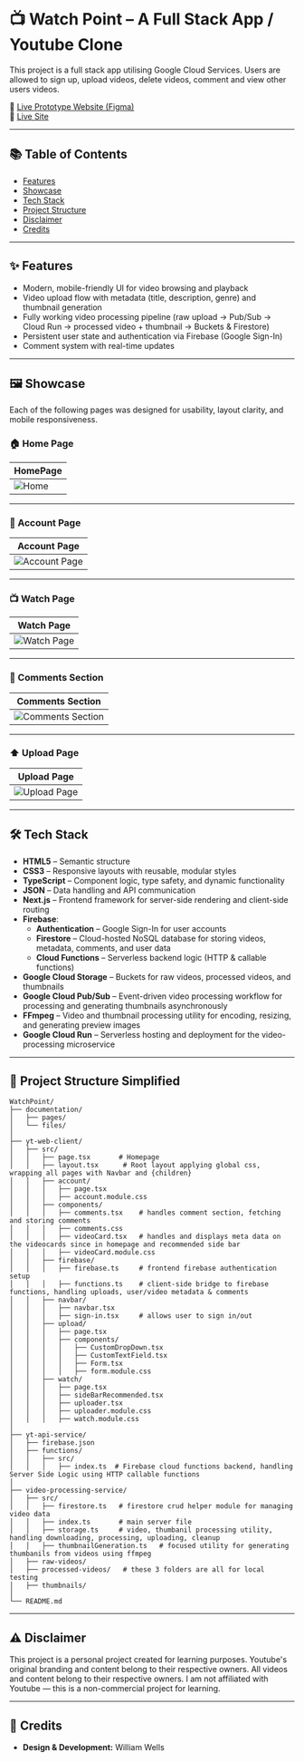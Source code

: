 # 📺 Watch Point – A Full Stack App / Youtube Clone

This project is a full stack app utilising Google Cloud Services. Users are allowed to sign up, upload videos, delete videos, comment and view other users videos.

🔗 [Live Prototype Website (Figma)](todo)  
🔗 [Live Site](todo)

---

## 📚 Table of Contents

- [Features](#-features)
- [Showcase](#-showcase)
- [Tech Stack](#-tech-stack)
- [Project Structure](#-project-structure)
- [Disclaimer](#-disclaimer)
- [Credits](#-credits)

---

## ✨ Features

- Modern, mobile-friendly UI for video browsing and playback
- Video upload flow with metadata (title, description, genre) and thumbnail generation
- Fully working video processing pipeline (raw upload → Pub/Sub → Cloud Run → processed video + thumbnail → Buckets & Firestore)
- Persistent user state and authentication via Firebase (Google Sign-In)
- Comment system with real-time updates

---

## 🖼 Showcase

Each of the following pages was designed for usability, layout clarity, and mobile responsiveness.

### 🏠 Home Page

| HomePage                |
| ----------------------- |
| ![Home](./homepage.png) |

---

### 👤 Account Page

| Account Page                   |
| ------------------------------ |
| ![Account Page](./account.png) |

---

### 📺 Watch Page

| Watch Page                     |
| ------------------------------ |
| ![Watch Page](./watchpage.png) |

---

### 💬 Comments Section

| Comments Section                    |
| ----------------------------------- |
| ![Comments Section](./comments.png) |

---

### ⬆️ Upload Page

| Upload Page                  |
| ---------------------------- |
| ![Upload Page](./upload.png) |

---

## 🛠 Tech Stack

- **HTML5** – Semantic structure
- **CSS3** – Responsive layouts with reusable, modular styles
- **TypeScript** – Component logic, type safety, and dynamic functionality
- **JSON** – Data handling and API communication
- **Next.js** – Frontend framework for server-side rendering and client-side routing
- **Firebase**:
  - **Authentication** – Google Sign-In for user accounts
  - **Firestore** – Cloud-hosted NoSQL database for storing videos, metadata, comments, and user data
  - **Cloud Functions** – Serverless backend logic (HTTP & callable functions)
- **Google Cloud Storage** – Buckets for raw videos, processed videos, and thumbnails
- **Google Cloud Pub/Sub** – Event-driven video processing workflow for processing and generating thumbnails asynchronously
- **FFmpeg** – Video and thumbnail processing utility for encoding, resizing, and generating preview images
- **Google Cloud Run** – Serverless hosting and deployment for the video-processing microservice

---

## 📁 Project Structure Simplified

```
WatchPoint/
├── documentation/
│   ├── pages/              
│   └── files/            
│
├── yt-web-client/
│   ├── src/
│   │   ├── page.tsx       # Homepage
│   │   ├── layout.tsx      # Root layout applying global css, wrapping all pages with Navbar and {children}
│   │   ├── account/
│   │   │   ├── page.tsx
│   │   │   ├── account.module.css
│   │   ├── components/
│   │   │   ├── comments.tsx    # handles comment section, fetching and storing comments
│   │   │   ├── comments.css
│   │   │   ├── videoCard.tsx   # handles and displays meta data on the videocards since in homepage and recommended side bar
│   │   │   ├── videoCard.module.css
│   │   ├── firebase/
│   │   │   ├── firebase.ts     # frontend firebase authentication setup
│   │   │   ├── functions.ts    # client-side bridge to firebase functions, handling uploads, user/video metadata & comments
│   │   ├── navbar/
│   │   │   ├── navbar.tsx
│   │   │   ├── sign-in.tsx     # allows user to sign in/out
│   │   ├── upload/
│   │   │   ├── page.tsx
│   │   │   ├── components/
│   │   │   │   ├── CustomDropDown.tsx
│   │   │   │   ├── CustomTextField.tsx
│   │   │   │   ├── Form.tsx
│   │   │   │   ├── form.module.css
│   │   ├── watch/
│   │   │   ├── page.tsx
│   │   │   ├── sideBarRecommended.tsx
│   │   │   ├── uploader.tsx
│   │   │   ├── uploader.module.css
│   │   │   ├── watch.module.css
│
├── yt-api-service/
│   ├── firebase.json
│   ├── functions/
│   │   ├── src/
│   │   │   ├── index.ts  # Firebase cloud functions backend, handling Server Side Logic using HTTP callable functions
│            
├── video-processing-service/
│   ├── src/
│   │   ├── firestore.ts   # firestore crud helper module for managing video data
│   │   ├── index.ts       # main server file
│   │   ├── storage.ts     # video, thumbanil processing utility, handling downloading, processing, uploading, cleanup
│   │   ├── thumbnailGeneration.ts   # focused utility for generating thumbanils from videos using ffmpeg
│   ├── raw-videos/
│   ├── processed-videos/   # these 3 folders are all for local testing
│   ├── thumbnails/ 
│          
└── README.md

```

---

## ⚠️ Disclaimer

This project is a personal project created for learning purposes.
Youtube's original branding and content belong to their respective owners.
All videos and content belong to their respective owners.
I am not affiliated with Youtube — this is a non-commercial project for learning.

---

## 🌟 Credits

- **Design & Development:** William Wells
